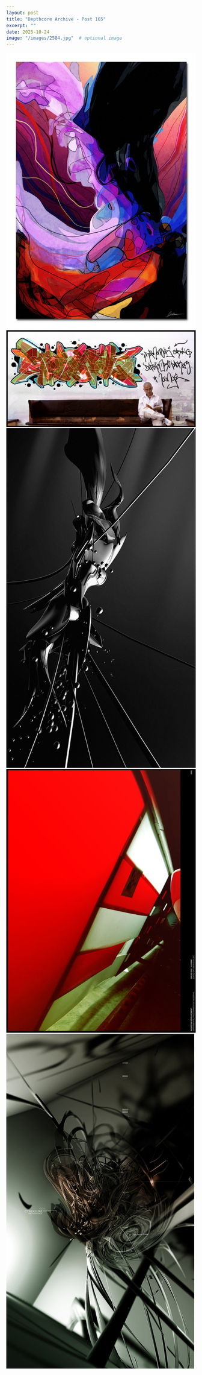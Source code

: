 ```yaml
---
layout: post
title: "Depthcore Archive - Post 165"
excerpt: ""
date: 2025-10-24
image: "/images/2584.jpg"  # optional image
---
```


<img src="/images/2584.jpg">
<img src="/images/2585.jpg" alt="2585.jpg"/>
<img src="/images/2586.jpg" alt="2586.jpg"/>
<img src="/images/2587.jpg" alt="2587.jpg"/>
<img src="/images/2588.jpg" alt="2588.jpg"/>
